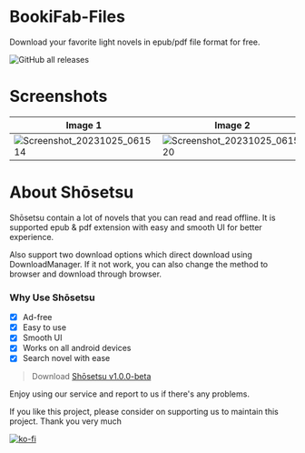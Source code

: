 # BookiFab-Files
Download your favorite light novels in epub/pdf file format for free.

![GitHub all releases](https://img.shields.io/github/downloads/CloverClubWork/BookiFab-Files/total?style=for-the-badge&label=Downloads%20v1.0.0-beta&color=Violet&cacheSeconds=3600&link=https%3A%2F%2Fgithub.com%2FCloverClubWork%2FBookiFab-Files%2Freleases%2Fdownload%2Fv1.0.0-beta%2FShosetsu-v1.0.0-beta.apk)

# Screenshots
|Image 1|Image 2|Image 3|Image 4|
|---|---|---|---|
|![Screenshot_20231025_061514](https://github.com/CloverClubWork/BookiFab-Files/assets/114269541/8224125c-2197-43d2-83e0-50783e91f72f) |![Screenshot_20231025_061520](https://github.com/CloverClubWork/BookiFab-Files/assets/114269541/0bc6285c-baef-46ea-9189-11614bd40cac) |![Screenshot_20231025_061531](https://github.com/CloverClubWork/BookiFab-Files/assets/114269541/6b7dad02-e1b0-45c6-8d4b-635ff7156dd6) |![Screenshot_20231025_061537](https://github.com/CloverClubWork/BookiFab-Files/assets/114269541/7574115a-6335-40a3-8a2b-b763c402b2f0) |

# About Shōsetsu
Shōsetsu contain a lot of novels that you can read and read offline. It is supported epub & pdf extension with easy and smooth UI for better experience.

Also support two download options which direct download using DownloadManager. If it not work, you can also change the method to browser and download through browser.

### Why Use Shōsetsu
- [x] Ad-free
- [x] Easy to use
- [x] Smooth UI
- [x] Works on all android devices
- [x] Search novel with ease

> Download [Shōsetsu v1.0.0-beta](https://github.com/CloverClubWork/BookiFab-Files/releases/download/v1.0.0-beta/Shosetsu-v1.0.0-beta.apk)

Enjoy using our service and report to us if there's any problems.

If you like this project, please consider on supporting us to maintain this project. Thank you very much

[![ko-fi](https://ko-fi.com/img/githubbutton_sm.svg)](https://ko-fi.com/G2G3BK1D2)
